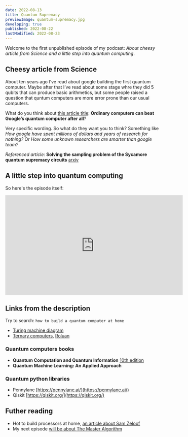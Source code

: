 ```yaml
---
date: 2022-08-13
title: Quantum Supremacy
previewImage: quantum-supremacy.jpg
developing: true
published: 2022-08-22
lastModified: 2022-08-23
---
```


Welcome to the first unpublished episode of my podcast: _About cheesy article from Science and a little step into quantum computing_.


## Cheesy article from Science

About ten years ago I’ve read about google building the first quantum computer. Maybe after that I’ve read about some stage whre they did 5 qubits that can produce basic arithmetics, but some people raised a question that quntum computers are more error prone than our usual computers.

What do you think about [this article title](https://www.science.org/content/article/ordinary-computers-can-beat-google-s-quantum-computer-after-all): **Ordinary computers can beat Google’s quantum computer after all**? 

Very specific wording. So what do they want you to think? Something like _How google have spent millions of dollars and years of research for nothing?_ Or _How some unknown researchers are smarter than google team?_

_Referenced article:_ **Solving the sampling problem of the Sycamore quantum supremacy circuits** [arxiv](https://arxiv.org/pdf/2111.03011.pdf)


## A little step into quantum computing

So here's the episode itself:

<iframe width="560" height="315" src="https://www.youtube.com/embed/p0_YsAHBeFk" title="YouTube video player" frameborder="0" allow="accelerometer; autoplay; clipboard-write; encrypted-media; gyroscope; picture-in-picture" allowfullscreen></iframe>


## Links from the description

Try to search: `how to build a quantum computer at home`

- [Turing machine diagram](https://www.researchgate.net/figure/An-interactive-Turing-machine-with-advice_fig2_272684665)
- [Ternary computers](https://en.m.wikipedia.org/wiki/Ternary_computer), [Roluan](https://web.archive.org/web/20180322060200/http://roluan.com/)

### Quantum computers books

- **Quantum Computation and Quantum Information** [10th edition](https://www.academia.edu/41154803/Quantum_Computation_and_Quantum_Information_by_Nielsen_and_Chuang)
- **Quantum Machine Learning: An Applied Approach**

### Quantum python libraries

- Pennylane [https://pennylane.ai/](https://pennylane.ai/)
- Qiskit [https://qiskit.org/](https://qiskit.org/)


## Futher reading

- Hot to build processors at home, [an article about Sam Zeloof](https://www.wired.com/story/22-year-old-builds-chips-parents-garage)
- My next episode [will be about The Master Algorithm](https://twitter.com/mikolasan/status/1548730765461954561)
